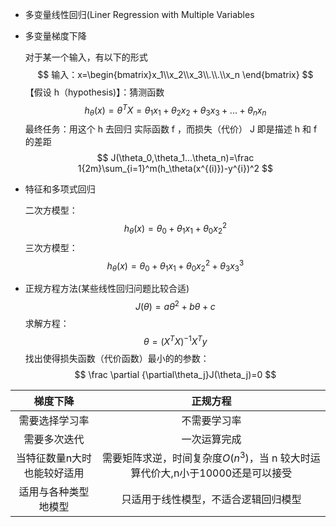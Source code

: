 - 多变量线性回归(Liner Regression with Multiple Variables

- 多变量梯度下降

  对于某一个输入，有以下的形式
  $$
  输入：x=\begin{bmatrix}x_1\\x_2\\x_3\\.\\.\\x_n \end{bmatrix}
  $$
   【假设 h（hypothesis)】：猜测函数
  $$
  h_\theta(x)=\theta^TX=\theta_1x_1+\theta_2x_2+\theta_3x_3+...+\theta_nx_n
  $$
   最终任务：用这个 h 去回归 实际函数 f ，而损失（代价） J 即是描述 h 和 f 的差距
  $$
  J(\theta_0,\theta_1...\theta_n)=\frac 1{2m}\sum_{i=1}^m(h_\theta(x^{(i)})-y^{i})^2
  $$

- 特征和多项式回归

  二次方模型：
  $$
  h_\theta(x)=\theta_0+\theta_1x_1+\theta_0x_2^2
  $$
  三次方模型：
  $$
  h_\theta(x)=\theta_0+\theta_1x_1+\theta_0x_2^2+\theta_3x_3^3
  $$

- 正规方程方法(某些线性回归问题比较合适)
  $$
  J(\theta)=a\theta^2+b\theta+c
  $$
  求解方程：
  $$
  \theta = (X^TX)^{-1}X^Ty
  $$
  找出使得损失函数（代价函数）最小的的参数：
  $$
  \frac \partial {\partial\theta_j}J(\theta_j)=0
  $$

|          梯度下降           |                           正规方程                           |
| :-------------------------: | :----------------------------------------------------------: |
|       需要选择学习率        |                         不需要学习率                         |
|        需要多次迭代         |                         一次运算完成                         |
| 当特征数量n大时也能较好适用 | 需要矩阵求逆，时间复杂度$O(n^3)$，当 n 较大时运算代价大,n小于10000还是可以接受 |
|    适用与各种类型地模型     |             只适用于线性模型，不适合逻辑回归模型             |